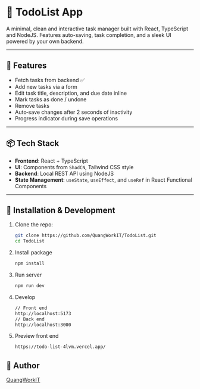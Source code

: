 # 📝 TodoList App

A minimal, clean and interactive task manager built with React, TypeScript and NodeJS. Features auto-saving, task completion, and a sleek UI powered by your own backend.

---

## 🚀 Features

- Fetch tasks from backend ✅  
- Add new tasks via a form  
- Edit task title, description, and due date inline  
- Mark tasks as done / undone  
- Remove tasks  
- Auto‑save changes after 2 seconds of inactivity  
- Progress indicator during save operations  

---

## 📦 Tech Stack

- **Frontend**: React + TypeScript  
- **UI**: Components from `ShadCN`, Tailwind CSS style  
- **Backend**: Local REST API using NodeJS 
- **State Management**: `useState`, `useEffect`, and `useRef` in React Functional Components

---

## 🧪 Installation & Development

1. Clone the repo:
   ```sh
   git clone https://github.com/QuangWorkIT/TodoList.git
   cd TodoList
2. Install package
   ```sh
   npm install
3. Run server
   ```sh
   npm run dev
4. Develop
   ```sh
   // Front end
   http://localhost:5173
   // Back end
   http://localhost:3000
5. Preview front end
   ```sh
   https://todo-list-4lvm.vercel.app/

## 👤 Author

[QuangWorkIT](https://github.com/QuangWorkIT)

